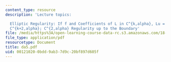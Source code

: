 ```yaml
---
content_type: resource
description: 'Lecture topics:

  Elliptic Regularity: If f and Coefficients of L in C^{k,alpha}, Lu = f, then u in
  C^{k+2,alpha}; C^{2,alpha} Regularity up to the Boundary'
file: /media/https%3A/open-learning-course-data-rc.s3.amazonaws.com/18-156-differential-analysis-spring-2004/001210200bdd9ab37d9c20bf897d605f_da5.pdf
file_type: application/pdf
resourcetype: Document
title: da5.pdf
uid: 00121020-0bdd-9ab3-7d9c-20bf897d605f
---
```

